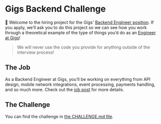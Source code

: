 # Gigs Backend Challenge

👋 Welcome to the hiring project for the Gigs' [Backend Engineer position][position]. If you apply, we’ll ask you to do this project so we can see how you work through a theoretical example of the type of things you’d do as an [Engineer at Gigs][gigs-engineering]!

> We will never use the code you provide for anything outside of the interview process!

## The Job

As a Backend Engineer at Gigs, you’ll be working on everything from API design, mobile network integrations, event processing, payments handling, and so much more. Check out the [job post][position] for more details.

## The Challenge

You can find the challenge in [the CHALLENGE.md file](CHALLENGE.md).

[gigs-engineering]: https://gigs.com/engineering
[position]: https://gigs.com/engineering/engineeringatgigs/4264820101?gh_jid=4264820101
